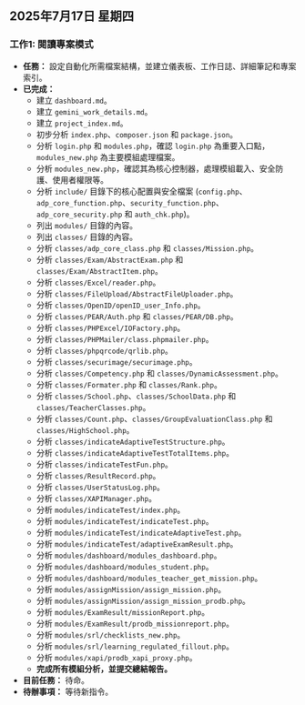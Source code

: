 ## 2025年7月17日 星期四

### 工作1: 閱讀專案模式

- **任務：** 設定自動化所需檔案結構，並建立儀表板、工作日誌、詳細筆記和專案索引。
- **已完成：**
    - 建立 `dashboard.md`。
    - 建立 `gemini_work_details.md`。
    - 建立 `project_index.md`。
    - 初步分析 `index.php`、`composer.json` 和 `package.json`。
    - 分析 `login.php` 和 `modules.php`，確認 `login.php` 為重要入口點，`modules_new.php` 為主要模組處理檔案。
    - 分析 `modules_new.php`，確認其為核心控制器，處理模組載入、安全防護、使用者權限等。
    - 分析 `include/` 目錄下的核心配置與安全檔案 (`config.php`、`adp_core_function.php`、`security_function.php`、`adp_core_security.php` 和 `auth_chk.php`)。
    - 列出 `modules/` 目錄的內容。
    - 列出 `classes/` 目錄的內容。
    - 分析 `classes/adp_core_class.php` 和 `classes/Mission.php`。
    - 分析 `classes/Exam/AbstractExam.php` 和 `classes/Exam/AbstractItem.php`。
    - 分析 `classes/Excel/reader.php`。
    - 分析 `classes/FileUpload/AbstractFileUploader.php`。
    - 分析 `classes/OpenID/openID_user_Info.php`。
    - 分析 `classes/PEAR/Auth.php` 和 `classes/PEAR/DB.php`。
    - 分析 `classes/PHPExcel/IOFactory.php`。
    - 分析 `classes/PHPMailer/class.phpmailer.php`。
    - 分析 `classes/phpqrcode/qrlib.php`。
    - 分析 `classes/securimage/securimage.php`。
    - 分析 `classes/Competency.php` 和 `classes/DynamicAssessment.php`。
    - 分析 `classes/Formater.php` 和 `classes/Rank.php`。
    - 分析 `classes/School.php`、`classes/SchoolData.php` 和 `classes/TeacherClasses.php`。
    - 分析 `classes/Count.php`、`classes/GroupEvaluationClass.php` 和 `classes/HighSchool.php`。
    - 分析 `classes/indicateAdaptiveTestStructure.php`。
    - 分析 `classes/indicateAdaptiveTestTotalItems.php`。
    - 分析 `classes/indicateTestFun.php`。
    - 分析 `classes/ResultRecord.php`。
    - 分析 `classes/UserStatusLog.php`。
    - 分析 `classes/XAPIManager.php`。
    - 分析 `modules/indicateTest/index.php`。
    - 分析 `modules/indicateTest/indicateTest.php`。
    - 分析 `modules/indicateTest/indicateAdaptiveTest.php`。
    - 分析 `modules/indicateTest/adaptiveExamResult.php`。
    - 分析 `modules/dashboard/modules_dashboard.php`。
    - 分析 `modules/dashboard/modules_student.php`。
    - 分析 `modules/dashboard/modules_teacher_get_mission.php`。
    - 分析 `modules/assignMission/assign_mission.php`。
    - 分析 `modules/assignMission/assign_mission_prodb.php`。
    - 分析 `modules/ExamResult/missionReport.php`。
    - 分析 `modules/ExamResult/prodb_missionreport.php`。
    - 分析 `modules/srl/checklists_new.php`。
    - 分析 `modules/srl/learning_regulated_fillout.php`。
    - 分析 `modules/xapi/prodb_xapi_proxy.php`。
    - **完成所有模組分析，並提交總結報告。**
- **目前任務：** 待命。
- **待辦事項：** 等待新指令。